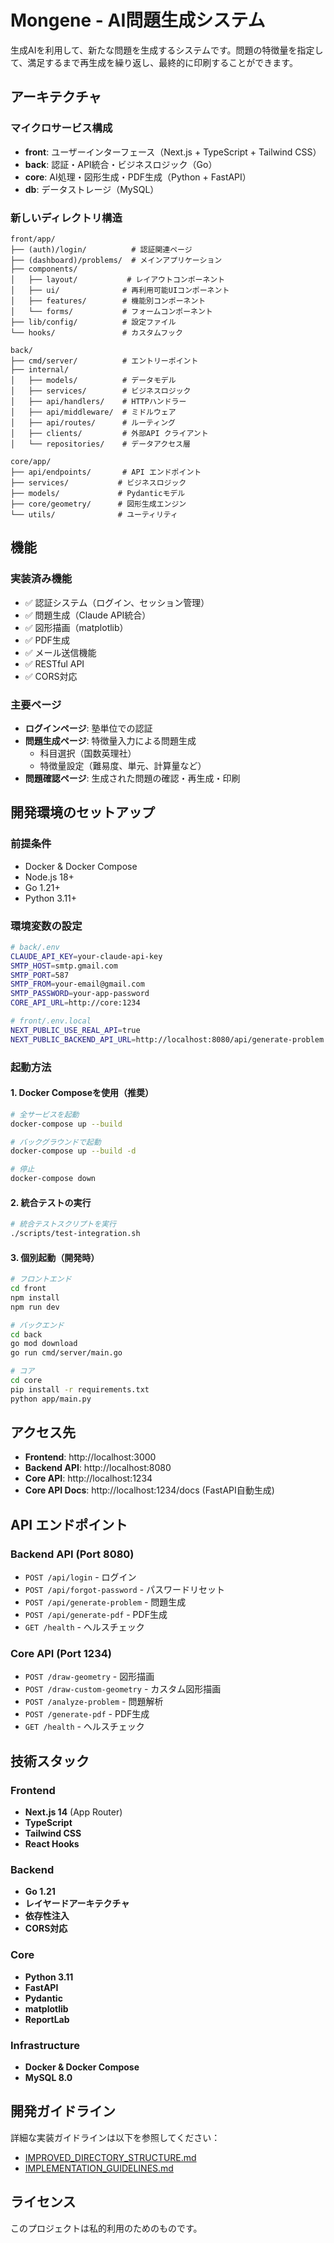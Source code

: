 # Mongene - AI問題生成システム

生成AIを利用して、新たな問題を生成するシステムです。問題の特徴量を指定して、満足するまで再生成を繰り返し、最終的に印刷することができます。

## アーキテクチャ

### マイクロサービス構成
- **front**: ユーザーインターフェース（Next.js + TypeScript + Tailwind CSS）
- **back**: 認証・API統合・ビジネスロジック（Go）
- **core**: AI処理・図形生成・PDF生成（Python + FastAPI）
- **db**: データストレージ（MySQL）

### 新しいディレクトリ構造
```
front/app/
├── (auth)/login/          # 認証関連ページ
├── (dashboard)/problems/  # メインアプリケーション
├── components/
│   ├── layout/           # レイアウトコンポーネント
│   ├── ui/              # 再利用可能UIコンポーネント
│   ├── features/        # 機能別コンポーネント
│   └── forms/           # フォームコンポーネント
├── lib/config/          # 設定ファイル
└── hooks/               # カスタムフック

back/
├── cmd/server/          # エントリーポイント
├── internal/
│   ├── models/          # データモデル
│   ├── services/        # ビジネスロジック
│   ├── api/handlers/    # HTTPハンドラー
│   ├── api/middleware/  # ミドルウェア
│   ├── api/routes/      # ルーティング
│   ├── clients/         # 外部API クライアント
│   └── repositories/    # データアクセス層

core/app/
├── api/endpoints/       # API エンドポイント
├── services/           # ビジネスロジック
├── models/             # Pydanticモデル
├── core/geometry/      # 図形生成エンジン
└── utils/              # ユーティリティ
```

## 機能

### 実装済み機能
- ✅ 認証システム（ログイン、セッション管理）
- ✅ 問題生成（Claude API統合）
- ✅ 図形描画（matplotlib）
- ✅ PDF生成
- ✅ メール送信機能
- ✅ RESTful API
- ✅ CORS対応

### 主要ページ
- **ログインページ**: 塾単位での認証
- **問題生成ページ**: 特徴量入力による問題生成
  - 科目選択（国数英理社）
  - 特徴量設定（難易度、単元、計算量など）
- **問題確認ページ**: 生成された問題の確認・再生成・印刷

## 開発環境のセットアップ

### 前提条件
- Docker & Docker Compose
- Node.js 18+
- Go 1.21+
- Python 3.11+

### 環境変数の設定
```bash
# back/.env
CLAUDE_API_KEY=your-claude-api-key
SMTP_HOST=smtp.gmail.com
SMTP_PORT=587
SMTP_FROM=your-email@gmail.com
SMTP_PASSWORD=your-app-password
CORE_API_URL=http://core:1234

# front/.env.local
NEXT_PUBLIC_USE_REAL_API=true
NEXT_PUBLIC_BACKEND_API_URL=http://localhost:8080/api/generate-problem
```

### 起動方法

#### 1. Docker Composeを使用（推奨）
```bash
# 全サービスを起動
docker-compose up --build

# バックグラウンドで起動
docker-compose up --build -d

# 停止
docker-compose down
```

#### 2. 統合テストの実行
```bash
# 統合テストスクリプトを実行
./scripts/test-integration.sh
```

#### 3. 個別起動（開発時）
```bash
# フロントエンド
cd front
npm install
npm run dev

# バックエンド
cd back
go mod download
go run cmd/server/main.go

# コア
cd core
pip install -r requirements.txt
python app/main.py
```

## アクセス先

- **Frontend**: http://localhost:3000
- **Backend API**: http://localhost:8080
- **Core API**: http://localhost:1234
- **Core API Docs**: http://localhost:1234/docs (FastAPI自動生成)

## API エンドポイント

### Backend API (Port 8080)
- `POST /api/login` - ログイン
- `POST /api/forgot-password` - パスワードリセット
- `POST /api/generate-problem` - 問題生成
- `POST /api/generate-pdf` - PDF生成
- `GET /health` - ヘルスチェック

### Core API (Port 1234)
- `POST /draw-geometry` - 図形描画
- `POST /draw-custom-geometry` - カスタム図形描画
- `POST /analyze-problem` - 問題解析
- `POST /generate-pdf` - PDF生成
- `GET /health` - ヘルスチェック

## 技術スタック

### Frontend
- **Next.js 14** (App Router)
- **TypeScript**
- **Tailwind CSS**
- **React Hooks**

### Backend
- **Go 1.21**
- **レイヤードアーキテクチャ**
- **依存性注入**
- **CORS対応**

### Core
- **Python 3.11**
- **FastAPI**
- **Pydantic**
- **matplotlib**
- **ReportLab**

### Infrastructure
- **Docker & Docker Compose**
- **MySQL 8.0**

## 開発ガイドライン

詳細な実装ガイドラインは以下を参照してください：
- [IMPROVED_DIRECTORY_STRUCTURE.md](./IMPROVED_DIRECTORY_STRUCTURE.md)
- [IMPLEMENTATION_GUIDELINES.md](./IMPLEMENTATION_GUIDELINES.md)

## ライセンス

このプロジェクトは私的利用のためのものです。
